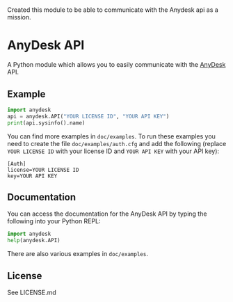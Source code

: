 #
Created this module to be able to communicate with the Anydesk api as a mission.

# AnyDesk API  
A Python module which allows you to easily communicate with the [AnyDesk](https://anydesk.com) API.

## Example
```python
import anydesk
api = anydesk.API("YOUR LICENSE ID", "YOUR API KEY")
print(api.sysinfo().name)
```

You can find more examples in `doc/examples`. To run these examples you need to create the file `doc/examples/auth.cfg` and add the following (replace `YOUR LICENSE ID` with your license ID and `YOUR API KEY` with your API key):

```
[Auth]
license=YOUR LICENSE ID
key=YOUR API KEY
```

## Documentation
You can access the documentation for the AnyDesk API by typing the following into your Python REPL:

```python
import anydesk
help(anydesk.API)
```

There are also various examples in `doc/examples`.

## License
See LICENSE.md
